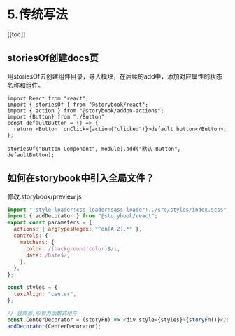 
# 5.传统写法
[[toc]]


## storiesOf创建docs页
用storiesOf去创建组件目录，导入模块，在后续的add中，添加对应属性的状态名称和组件。
```tsx
import React from "react";
import { storiesOf } from "@storybook/react";
import { action } from "@storybook/addon-actions";
import {Button} from "./Button";
const defaultButton = () => {
  return <Button  onClick={action("clicked")}>default button</Button>;
};

storiesOf("Button Component", module).add("默认 Button", defaultButton);

```
## 如何在storybook中引入全局文件？

修改.storybook/preview.js
```js
import "!style-loader!css-loader!sass-loader!../src/styles/index.scss";
import { addDecorator } from "@storybook/react";
export const parameters = {
  actions: { argTypesRegex: "^on[A-Z].*" },
  controls: {
    matchers: {
      color: /(background|color)$/i,
      date: /Date$/,
    },
  },
};

const styles = {
  textAlign: "center",
};

// 装饰器,形参为函数式组件
const CenterDecorator = (storyFn) => <div style={styles}>{storyFn()}</div>;
addDecorator(CenterDecorator);
```